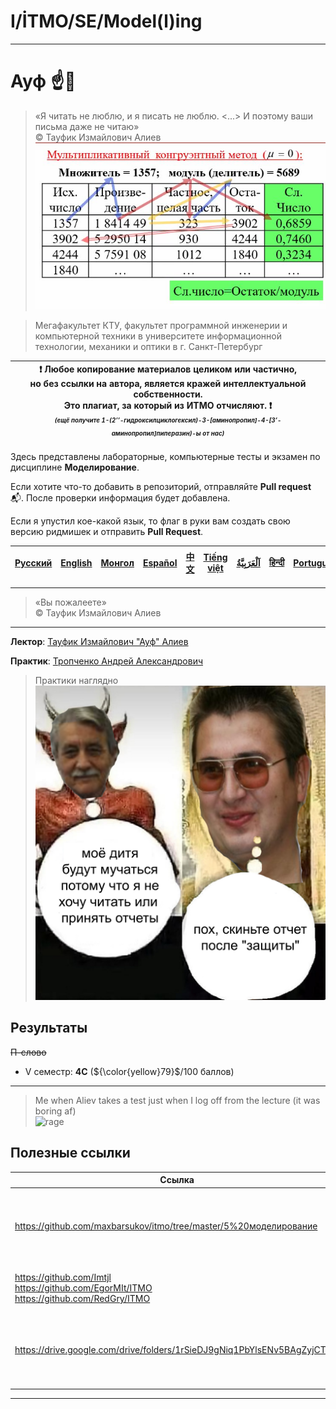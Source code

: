 # I/İTMO/SE/Model(l)ing

---

# Ауф ☝️🐺
> «Я читать не люблю, и я писать не люблю. <...> И поэтому ваши письма даже не читаю»\
© Тауфик Измайлович Алиев\
> ![a fucking clock factory lol](/img/charts/arrows.png)

> Мегафакультет КТУ, факультет программной инженерии и компьютерной техники в университете информационной технологии, механики и оптики в г. Санкт-Петербург

| :exclamation: <b>Любое копирование материалов целиком или частично,<br>но без ссылки на автора, является кражей интеллектуальной собственности.<br>Это плагиат, за который из ИТМО отчисляют.</b> :exclamation:<br><sub><sup><i>(ещё получите 1-(2’’-гидроксилциклогексил)-3-[аминопропил]-4-[3’-аминопропил]пиперазин)-ы от нас)</sup></sub></b> |
|---------------------------------------------------------------------------------------------------------------------------------------------------------------------------------------------------------------------------------------------------------------------------------------------------------------------------------------------------|

Здесь представлены лабораторные, компьютерные тесты и экзамен по дисциплине **Моделирование**.

Если хотите что-то добавить в репозиторий, отправляйте **Pull request** :mailbox_with_mail:. После проверки информация будет добавлена.

Если я упустил кое-какой язык, то флаг в руки вам создать свою версию ридмишек и отправить **Pull Request**.

| [<strong>Русский</strong>](https://github.com/XVIIStarPlatinum/itmo/blob/master/Software%20Engineering/Modeling/README.md) | [<strong>English</strong>](https://github.com/XVIIStarPlatinum/itmo/blob/master/Software%20Engineering/Modeling/.docs/README_EN.md) | [<strong>Монгол</strong>](https://github.com/XVIIStarPlatinum/itmo/blob/master/Software%20Engineering/Modeling/.docs/README_MN.md) | [<strong>Español</strong>](https://github.com/XVIIStarPlatinum/itmo/blob/master/Software%20Engineering/Modeling/.docs/README_ES.md) | [<strong>中文</strong>](https://github.com/XVIIStarPlatinum/itmo/blob/master/Software%20Engineering/Modeling/.docs/README_CN.md) | [<strong>Tiếng việt</strong>](https://github.com/XVIIStarPlatinum/itmo/blob/master/Software%20Engineering/Modeling/.docs/README_VN.md) | [<strong><p dir="rtl" lang="ar">اَلْعَرَبِيَّةُ</p></strong>](https://github.com/XVIIStarPlatinum/itmo/blob/master/Software%20Engineering/Modeling/.docs/README_AR.md) | [<strong>हिन्दी</strong>](https://github.com/XVIIStarPlatinum/itmo/blob/master/Software%20Engineering/Modeling/.docs/README_IN.md) | [<strong>Português</strong>](https://github.com/XVIIStarPlatinum/itmo/blob/master/Software%20Engineering/Modeling/.docs/README_PT.md) |
|----------------------------------------------------------------------------------------------------------------------------|-------------------------------------------------------------------------------------------------------------------------------------|------------------------------------------------------------------------------------------------------------------------------------|-------------------------------------------------------------------------------------------------------------------------------------|--------------------------------------------------------------------------------------------------------------------------------|----------------------------------------------------------------------------------------------------------------------------------------|------------------------------------------------------------------------------------------------------------------------------------------------------------------------|------------------------------------------------------------------------------------------------------------------------------------|---------------------------------------------------------------------------------------------------------------------------------------|

---
> «Вы пожалеете»\
© Тауфик Измайлович Алиев
---
**Лектор**: [Тауфик Измайлович "Ауф" Алиев](https://my.itmo.ru/persons/100040)

**Практик**: [Тропченко Андрей Александрович](https://my.itmo.ru/persons/111848)
> Практики наглядно\
> ![Topchenko](/img/memes/my-child-will.png)

## Результаты
<s>П-слово</s>
- V семестр: **4C** (${\color{yellow}79}$/100 баллов)
---

> Me when Aliev takes a test just when I log off from the lecture (it was boring af)\
> ![rage](/img/gifs/rage.gif)

## Полезные ссылки <a name="links"></a>
| Ссылка                                                                                            | Описание                                                                       |
|---------------------------------------------------------------------------------------------------|--------------------------------------------------------------------------------|
| https://github.com/maxbarsukov/itmo/tree/master/5%20моделирование                                 | Лабы от 🦡-а (он сдал самому Ауфу, так что рекомендую вам тоже туда заглянуть) |
| https://github.com/Imtjl <br> https://github.com/EgorMIt/ITMO <br> https://github.com/RedGry/ITMO | Много готовых лабораторных работ, тестов и гайдов                              |
| https://drive.google.com/drive/folders/1rSieDJ9gNiq1PbYlsENv5BAgZyjCTSj9                          | Все необходимые материалы для сдачи УИР или компьютерных тестов                |

---